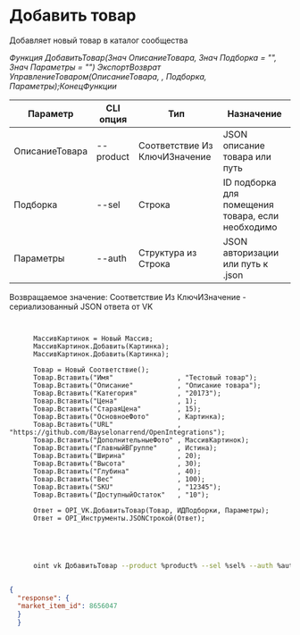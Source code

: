 ﻿---
sidebar_position: 4
---

# Добавить товар
 Добавляет новый товар в каталог сообщества


*Функция ДобавитьТовар(Знач ОписаниеТовара, Знач Подборка = "", Знач Параметры = "") ЭкспортВозврат УправлениеТоваром(ОписаниеТовара, , Подборка, Параметры);КонецФункции*

  | Параметр | CLI опция | Тип | Назначение |
  |-|-|-|-|
  | ОписаниеТовара | --product | Соответствие Из КлючИЗначение | JSON описание товара или путь |
  | Подборка | --sel | Строка | ID подборка для помещения товара, если необходимо |
  | Параметры | --auth | Структура из Строка | JSON авторизации или путь к .json |

  
  Возвращаемое значение:   Соответствие Из КлючИЗначение - сериализованный JSON ответа от VK

```bsl title="Пример кода"
	
      
      МассивКартинок = Новый Массив;
      МассивКартинок.Добавить(Картинка);
      МассивКартинок.Добавить(Картинка);
      
      Товар = Новый Соответствие();
      Товар.Вставить("Имя"                , "Тестовый товар");
      Товар.Вставить("Описание"           , "Описание товара");
      Товар.Вставить("Категория"          , "20173");
      Товар.Вставить("Цена"               , 1);
      Товар.Вставить("СтараяЦена"         , 15);
      Товар.Вставить("ОсновноеФото"       , Картинка);
      Товар.Вставить("URL"                , "https://github.com/Bayselonarrend/OpenIntegrations");
      Товар.Вставить("ДополнительныеФото" , МассивКартинок);
      Товар.Вставить("ГлавныйВГруппе"     , Истина);
      Товар.Вставить("Ширина"             , 20);
      Товар.Вставить("Высота"             , 30);
      Товар.Вставить("Глубина"            , 40);
      Товар.Вставить("Вес"                , 100);
      Товар.Вставить("SKU"                , "12345");
      Товар.Вставить("ДоступныйОстаток"   , "10");
      
      Ответ = OPI_VK.ДобавитьТовар(Товар, ИДПодборки, Параметры);
      Ответ = OPI_Инструменты.JSONСтрокой(Ответ);
      
    
	
```

```sh title="Пример команды CLI"
    
      oint vk ДобавитьТовар --product %product% --sel %sel% --auth %auth%


```


```json title="Результат"

{
  "response": {
  "market_item_id": 8656047
  }
  }

```
